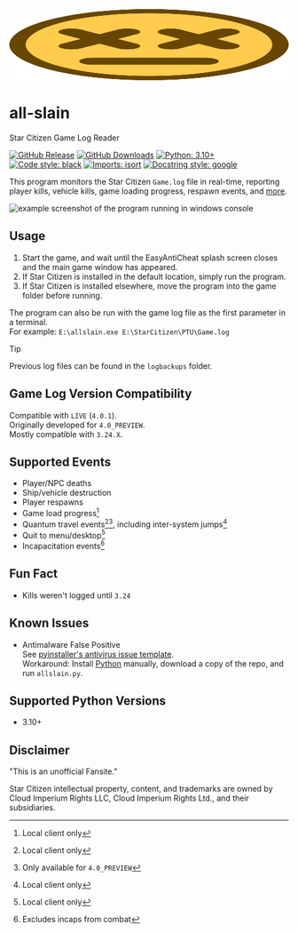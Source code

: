 <img src="icon/ded.svg" width="100%" height="128">

# all-slain
Star Citizen Game Log Reader

[![GitHub Release](https://img.shields.io/github/v/release/DimmaDont/all-slain)](https://github.com/DimmaDont/all-slain/releases)
[![GitHub Downloads](https://img.shields.io/github/downloads/DimmaDont/all-slain/total)](https://github.com/DimmaDont/all-slain/releases)
[![Python: 3.10+](https://img.shields.io/badge/python-3.10+-blue.svg?logo=python&logoColor=white)](https://www.python.org/)
[![Code style: black](https://img.shields.io/badge/code%20style-black-000000.svg)](https://github.com/psf/black)
[![Imports: isort](https://img.shields.io/badge/%20imports-isort-%231674b1?style=flat&labelColor=ef8336)](https://pycqa.github.io/isort/)
[![Docstring style: google](https://img.shields.io/badge/docstring%20style-google-000000.svg)](https://github.com/google/styleguide/blob/gh-pages/pyguide.md#38-comments-and-docstrings)

This program monitors the Star Citizen `Game.log` file in real-time, reporting player kills, vehicle kills, game loading progress, respawn events, and [more](#supported-events).

![example screenshot of the program running in windows console](https://github.com/user-attachments/assets/0fa1d08e-776e-449c-b78b-59bf07c5a20c)

## Usage
1. Start the game, and wait until the EasyAntiCheat splash screen closes and the main game window has appeared.
2. If Star Citizen is installed in the default location, simply run the program.
3. If Star Citizen is installed elsewhere, move the program into the game folder before running.

The program can also be run with the game log file as the first parameter in a terminal.\
For example: `E:\allslain.exe E:\StarCitizen\PTU\Game.log`

> [!TIP]
> Previous log files can be found in the `logbackups` folder.

## Game Log Version Compatibility
Compatible with `LIVE` (`4.0.1`).\
Originally developed for `4.0_PREVIEW`.\
Mostly compatible with `3.24.X`.

## Supported Events
* Player/NPC deaths
* Ship/vehicle destruction
* Player respawns
* Game load progress[^1]
* Quantum travel events[^1][^3], including inter-system jumps[^1]
* Quit to menu/desktop[^1]
* Incapacitation events[^2]

[^1]: Local client only
[^2]: Excludes incaps from combat
[^3]: Only available for `4.0_PREVIEW`

## Fun Fact
* Kills weren't logged until `3.24`

## Known Issues
* Antimalware False Positive\
See [pyinstaller's antivirus issue template](https://github.com/pyinstaller/pyinstaller/blob/develop/.github/ISSUE_TEMPLATE/antivirus.md).\
Workaround: Install [Python](https://www.python.org/downloads/) manually, download a copy of the repo, and run `allslain.py`.

## Supported Python Versions
* 3.10+

## Disclaimer
"This is an unofficial Fansite."

Star Citizen intellectual property, content, and trademarks are owned by Cloud Imperium Rights LLC, Cloud Imperium Rights Ltd., and their subsidiaries.
